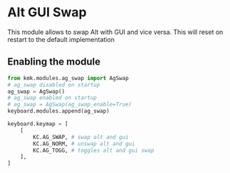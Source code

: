 # Alt GUI Swap
This module allows to swap Alt with GUI and vice versa. This will reset on restart to the default implementation

## Enabling the module
```python
from kmk.modules.ag_swap import AgSwap
# ag_swap disabled on startup
ag_swap = AgSwap()
# ag_swap enabled on startup
# ag_swap = AgSwap(ag_swap_enable=True)
keyboard.modules.append(ag_swap)

keyboard.keymap = [
	[
        KC.AG_SWAP, # swap alt and gui
        KC.AG_NORM, # unswap alt and gui
        KC.AG_TOGG, # toggles alt and gui swap
    ],
]
```
